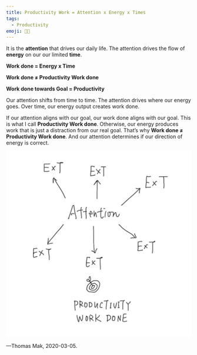 ```yaml
---
title: Productivity Work = Attention x Energy x Times
tags:
  - Productivity
emoji: 💪🏻
---
```



It is the **attention** that drives our daily life. The attention drives the flow of **energy** on our our limited **time**.

**Work done = Energy x Time**

**Work done ≠ Productivity Work done**

**Work done towards Goal = Productivity**

Our attention shifts from time to time. The attention drives where our energy goes. Over time, our energy output creates work done.

If our attention aligns with our goal, our work done aligns with our goal. This is what I call **Productivity Work done**. Otherwise, our energy produces work that is just a distraction from our real goal. That’s why **Work done ≠ Productivity Work done**. And our attention determines if our direction of energy is correct.

![](./images/productivity-work-attention-energy-times.png)

—Thomas Mak, 2020-03-05.